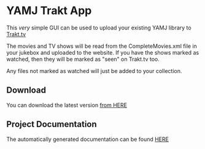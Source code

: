 YAMJ Trakt App
==============

This *very* simple GUI can be used to upload your existing YAMJ library to [Trakt.tv](http://trakt.tv)

The movies and TV shows will be read from the CompleteMovies.xml file in your
jukebox and uploaded to the website. If you have the shows marked as watched,
then they will be marked as "seen" on Trakt.tv too.

Any files not marked as watched will just be added to your collection.

Download
--------
You can download the latest version [from HERE](https://github.com/Omertron/yamjtrakt/releases)

Project Documentation
---------------------
The automatically generated documentation can be found [HERE](http://omertron.github.com/yamjtrakt/)
